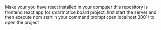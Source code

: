 Make your you have react installed in your computer
this repository is frontend react app for smartnotice board project.
first start the server
and then execute npm start in your command prompt
open localhost:3001/ to open the project
